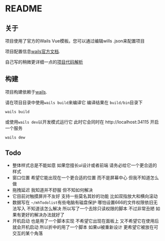 # README

## 关于
项目使用了官方的Wails Vue模板。您可以通过编辑wills .json来配置项目

项目配置信息[wails官方文档](https://wails.io/zh-Hans/docs/reference/project-config/).

自己写的稍微更详细一点的[项目代码解析](mhqdz.cn/posts/wails/todolist(wailsStudy))

## 构建
项目构建依赖于[wails](https://wails.io).

请在项目目录中使用`wails build`来编译它 编译结果在 `build/bin`目录下
```powershell
wails build
```
或使用`wails dev`以开发模式运行它 此时它会同时在 http://localhost:34115 开启一个服务
```powershell
wails dew
```
## Todo
- 整体样式总是不能如意 如果您擅长ui设计或者前端 请务必给它一个更合适的样式
- 窗口位置 希望它能出现在一个更合适的位置 而不是屏幕中心 但我不知道怎么做
- 拖拽延迟 我知道并不舒服 但不知如何解决
- 它目前对触摸屏并不友好 支持一些莫名其妙的功能 比如双指放大和横向滚动
- 数据写在 `~/mhTodolist`有些电脑有磁盘保护 哪怕设置666的文件权限依旧无法写入 不知道该怎么解决 所以写了一个去除只读权限的脚本 不过非常丑陋 如果有更好的解决办法就好了
- 开机启动 也是用了一个脚本实现 不希望它出现在面板上 又不希望它在使用后就会开机启动 所以折中的用了一个脚本 如果ui被重新设计 更希望它被放在可交互的某个角落
